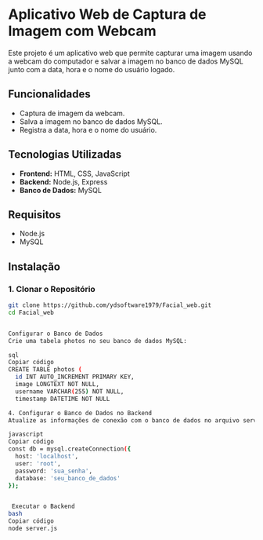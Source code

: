 # Aplicativo Web de Captura de Imagem com Webcam

Este projeto é um aplicativo web que permite capturar uma imagem usando a webcam do computador e salvar a imagem no banco de dados MySQL junto com a data, hora e o nome do usuário logado.

## Funcionalidades

- Captura de imagem da webcam.
- Salva a imagem no banco de dados MySQL.
- Registra a data, hora e o nome do usuário.

## Tecnologias Utilizadas

- **Frontend:** HTML, CSS, JavaScript
- **Backend:** Node.js, Express
- **Banco de Dados:** MySQL

## Requisitos

- Node.js
- MySQL

## Instalação

### 1. Clonar o Repositório

```bash
git clone https://github.com/ydsoftware1979/Facial_web.git
cd Facial_web


Configurar o Banco de Dados
Crie uma tabela photos no seu banco de dados MySQL:

sql
Copiar código
CREATE TABLE photos (
  id INT AUTO_INCREMENT PRIMARY KEY,
  image LONGTEXT NOT NULL,
  username VARCHAR(255) NOT NULL,
  timestamp DATETIME NOT NULL

4. Configurar o Banco de Dados no Backend
Atualize as informações de conexão com o banco de dados no arquivo server.js:

javascript
Copiar código
const db = mysql.createConnection({
  host: 'localhost',
  user: 'root',
  password: 'sua_senha',
  database: 'seu_banco_de_dados'
});


 Executar o Backend
bash
Copiar código
node server.js
